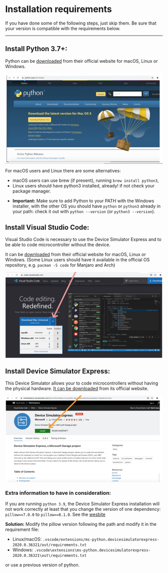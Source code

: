 # Installation requirements

If you have done some of the following steps, just skip them.
Be sure that your version is compatible with the requirements below.

******
## Install Python 3.7+:

Python can be [downloaded](https://python.org/download) from their
official website for macOS, Linux or Windows.

<img  align="middle" width="700px"  src="images/python.png" >

For macOS users and Linux there are some alternatives:
- macOS users can use brew (if present), running `brew install python3`,
- Linux users should have python3 installed, already! if not check
  your package manager.

* **Important:** Make sure to add Python to your PATH with the Windows
  installer, with the other OS you should have `python` or `python3`
  already in your path: check it out with `python --version` 
  (or `python3 --version`).
  
  

## Install Visual Studio Code:

Visual Studio Code is necessary to use the Device Simulator Express
and to be able to code microcontroller without the device.

It can be [downloaded](https://code.visualstudio.com/) from their
official website for macOS, Linux or Windows.
(Some Linux users should have it available in the official OS
repository, e.g. `pacman -S code` for Manjaro and Arch)

<img  align="middle" width="700px"  src="images/visualstudio.png" >

## Install Device Simulator Express:

This Device Simulator allows your to code microcontrollers without
having the physical hardware.
[It can be downloaded](https://marketplace.visualstudio.com/items?itemName=ms-python.devicesimulatorexpress)
from its official website.

<img  align="middle" width="700px"  src="images/device_simulator_express.png" >


### Extra information to have in consideration:

If you are running `python 3.9`, the Device
Simulator Express installation will not work correctly at least that you change
the version of one dependency: `pillow==7.0.0` to `pillow==8.1.0`. See the
[wesbite](https://github.com/microsoft/vscode-python-devicesimulator/issues/377)

**Solution:**
Modify the pillow version following the path and modify it in the requirement file:

* Linux/macOS: `.vscode/extensions/ms-python.devicesimulatorexpress-2020.0.36321/out/requirements.txt`
* Windows: `.vscode\extensions\ms-python.devicesimulatorexpress-2020.0.36321\out\requirements.txt`

or use a previous version of python.
